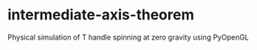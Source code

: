# intermediate-axis-theorem
Physical simulation of T handle spinning at zero gravity using PyOpenGL
